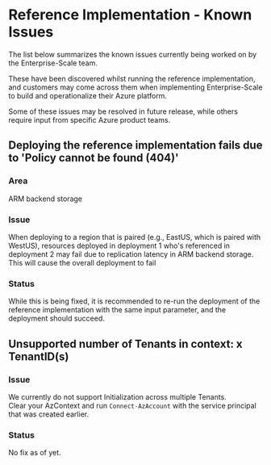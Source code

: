 # Reference Implementation - Known Issues

The list below summarizes the known issues currently being worked on by the Enterprise-Scale team.

These have been discovered whilst running the reference implementation, and customers may come across them when implementing Enterprise-Scale to build and operationalize their Azure platform.

Some of these issues may be resolved in future release, while others require input from specific Azure product teams.

## Deploying the reference implementation fails due to 'Policy <name> cannot be found (404)'

### Area
ARM backend storage

### Issue
When deploying to a region that is paired (e.g., EastUS, which is paired with WestUS), resources deployed in deployment 1 who's referenced in deployment 2 may fail due to replication latency in ARM backend storage. This will cause the overall deployment to fail

### Status
While this is being fixed, it is recommended to re-run the deployment of the reference implementation with the same input parameter, and the deployment should succeed.

## Unsupported number of Tenants in context: x TenantID(s)

### Issue
We currently do not support Initialization across multiple Tenants. <br>Clear your AzContext and run `Connect-AzAccount` with the service principal that was created earlier.

### Status
No fix as of yet.

